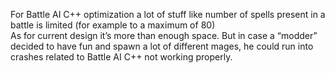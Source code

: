 For Battle AI C++ optimization a lot of stuff like number of spells present in a battle is limited (for example to a maximum of 80)  
As for current design it’s more than enough space. But in case a “modder” decided to have fun and spawn a lot of different mages, he could run into crashes related to Battle AI C++ not working properly.

